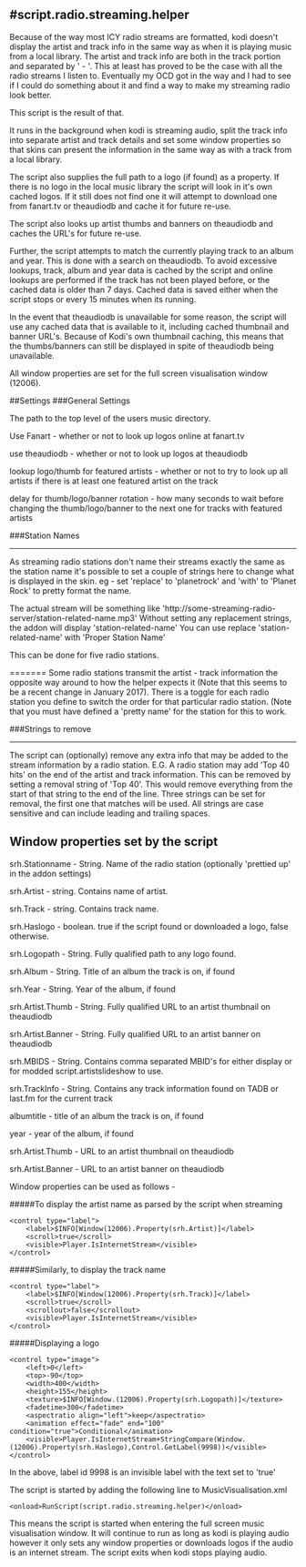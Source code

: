 #script.radio.streaming.helper
-----------------------------

Because of the way most ICY radio streams are formatted, kodi doesn't display the artist
and track info in the same way as when it is playing music from a local library.  The artist
and track info are both in the track portion and separated by ' - '.  This at least has proved
to be the case with all the radio streams I listen to.  Eventually my OCD got in the way and I
had to see if I could do something about it and find a way to make my streaming radio look better.

This script is the result of that.

It runs in the background when kodi is streaming audio, split the track info into 
separate artist and track details and set some window properties so that skins can present the 
information in the same way as with a track from a local library.

The script also supplies the full path to a logo (if found) as a property.  If there is no logo in
the local music library the script will look in it's own cached logos.  If it still does not find
one it will attempt to download one from fanart.tv or theaudiodb and cache it for future re-use.

The script also looks up artist thumbs and banners on theaudiodb and caches the URL's for future re-use.

Further, the script attempts to match the currently playing track to an album and year.  This is done with
a search on theaudiodb.  To avoid excessive lookups, track, album and year data is cached by the script and online
lookups are performed if the track has not been played before, or the cached data is older than 7 days.
Cached data is saved either when the script stops or every 15 minutes when its running.

In the event that theaudiodb is unavailable for some reason, the script will use any cached data that is available to it,
including cached thumbnail and banner URL's.  Because of Kodi's own thumbnail caching, this means that the thumbs/banners can
still be displayed in spite of theaudiodb being unavailable.

All window properties are set for the full screen visualisation window (12006).

##Settings
###General Settings

The path to the top level of the users music directory.

Use Fanart - whether or not to look up logos online at fanart.tv

use theaudiodb - whether or not to look up logos at theaudiodb

lookup logo/thumb for featured artists - whether or not to try to look up all artists if there is at least one featured artist on the track

delay for thumb/logo/banner rotation - how many seconds to wait before changing the thumb/logo/banner to the next one for tracks with featured artists



###Station Names
***

As streaming radio stations don't name their streams exactly the same as the station name
it's possible to set a couple of strings here to change what is displayed in the skin.
eg - set 'replace' to 'planetrock' and 'with' to 'Planet Rock' to pretty format the name.

The actual stream will be something like 'http://some-streaming-radio-server/station-related-name.mp3'
Without setting any replacement strings, the addon will display 'station-related-name'
You can use replace 'station-related-name' with 'Proper Station Name'

This can be done for five radio stations.


=======
Some radio stations transmit the artist - track information the opposite way around to how the helper expects it (Note that this seems to be a recent change in January 2017).  There is a toggle for each radio station you define to switch the order for that particular radio station.  (Note that you must have defined a 'pretty name' for the station for this to work.

###Strings to remove
***

The script can (optionally) remove any extra info that may be added to the stream information by a radio station.
E.G. A radio station may add 'Top 40 hits' on the end of the artist and track information.  This can be removed by setting
a removal string of 'Top 40'.  This would remove everything from the start of that string to the end of the line.  Three strings
can be set for removal, the first one that matches will be used.  All strings are case sensitive and can include leading and
trailing spaces.

Window properties set by the script
---

srh.Stationname - String.  Name of the radio station (optionally 'prettied up' in the addon settings)

srh.Artist - string. Contains name of artist.

srh.Track - string. Contains track name.

srh.Haslogo - boolean. true if the script found or downloaded a logo, false otherwise.

srh.Logopath - String. Fully qualified path to any logo found.

srh.Album - String. Title of an album the track is on, if found

srh.Year - String. Year of the album, if found

srh.Artist.Thumb - String. Fully qualified URL to an artist thumbnail on theaudiodb

srh.Artist.Banner - String. Fully qualified URL to an artist banner on theaudiodb

srh.MBIDS - String. Contains comma separated MBID's for either display or for modded script.artistslideshow to use.

srh.TrackInfo - String. Contains any track information found on TADB or last.fm for the current track

albumtitle - title of an album the track is on, if found

year - year of the album, if found

srh.Artist.Thumb - URL to an artist thumbnail on theaudiodb

srh.Artist.Banner - URL to an artist banner on theaudiodb

Window properties can be used as follows -

#####To display the artist name as parsed by the script when streaming

```
<control type="label">
    <label>$INFO[Window(12006).Property(srh.Artist)]</label>
    <scroll>true</scroll>
    <visible>Player.IsInternetStream</visible>
</control>
```

#####Similarly, to display the track name 

```
<control type="label">
    <label>$INFO[Window(12006).Property(srh.Track)]</label>
    <scroll>true</scroll>
    <scrollout>false</scrollout>
    <visible>Player.IsInternetStream</visible>
</control>
```

#####Displaying a logo

```
<control type="image">
    <left>0</left>
    <top>-90</top>
    <width>400</width>
    <height>155</height>
    <texture>$INFO[Window.(12006).Property(srh.Logopath)]</texture>
    <fadetime>300</fadetime>
    <aspectratio align="left">keep</aspectratio>
    <animation effect="fade" end="100" condition="true">Conditional</animation>
    <visible>Player.IsInternetStream+StringCompare(Window.(12006).Property(srh.Haslogo),Control.GetLabel(9998))</visible>
</control>
```

In the above, label id 9998 is an invisible label with the text set to 'true'


The script is started by adding the following line to MusicVisualisation.xml
```
<onload>RunScript(script.radio.streaming.helper)</onload>
```
This means the script is started when entering the full screen music visualisation window.  It will
continue to run as long as kodi is playing audio however it only sets any window properties or downloads
logos if the audio is an internet stream.  The script exits when kodi stops playing audio.
